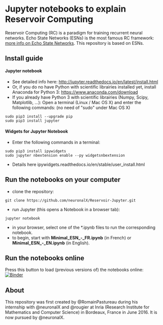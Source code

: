 # Jupyter notebooks to explain Reservoir Computing
Reservoir Computing (RC) is a paradigm for training recurrent neural networks. Echo State Networks (ESNs) is the most famous RC framework: [more info on Echo State Networks](http://www.scholarpedia.org/article/Echo_state_network). This repository is based on ESNs.

## Install guide

#### Jupyter notebook
- See detailed info here: http://jupyter.readthedocs.io/en/latest/install.html
- Or, if you do no have Python with scientific librairies installed yet, install Anaconda for Python 3: https://www.anaconda.com/download
- If you already have Python 3 with scientific librairies (Numpy, Scipy, Matplotlib, ...): Open a terminal (Linux / Mac OS X) and enter the following commands: (no need of "sudo" under Mac OS X)
```
sudo pip3 install --upgrade pip
sudo pip3 install jupyter
```

#### Widgets for Jupyter Notebook
- Enter the following commands in a terminal:
```
sudo pip3 install ipywidgets
sudo jupyter nbextension enable --py widgetsnbextension
```
- Details here ipywidgets.readthedocs.io/en/stable/user_install.html

## Run the notebooks on your computer
- clone the repository:
```
git clone https://github.com/neuronalX/Reservoir-Jupyter.git
```
- run Jupyter (this opens a Notebook in a browser tab):
```
jupyter notebook
```
- in your browser, select one of the \*.ipynb files to run the corresponding notebook.
- to begin, start with **Minimal_ESN_-_FR.ipynb** (in French) or **Minimal_ESN_-\_EN.ipynb** (in English).

## Run the notebooks online
Press this button to load (previous versions of) the notebooks online:
[![Binder](http://mybinder.org/badge.svg)](http://mybinder.org:/repo/romainpastureau/reservoir-jupyter)

## About
This repository was first created by @RomainPastureau during his internship with @neuronalX and @rougier at Inria (Research Institute for Mathematics and Computer Science) in Bordeaux, France in June 2016.
It is now pursued by @neuronalX.
